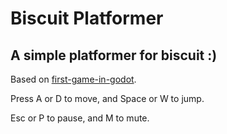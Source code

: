 # Biscuit Platformer

## A simple platformer for biscuit :)

Based on [first-game-in-godot](https://github.com/Brackeys/first-game-in-godot).

Press A or D to move, and Space or W to jump.

Esc or P to pause, and M to mute.
